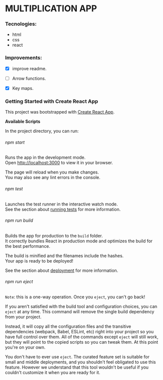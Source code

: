 # MULTIPLICATION APP

### Tecnologies:

- html
- css
- react

### Improvements:
- [x] improve readme.
- [ ] Arrow functions.
- [x] Key maps.
 





### Getting Started with Create React App

This project was bootstrapped with [Create React App](https://github.com/facebook/create-react-app).

**Available Scripts**

In the project directory, you can run:

###### npm start

Runs the app in the development mode.\
Open [http://localhost:3000](http://localhost:3000) to view it in your browser.

The page will reload when you make changes.\
You may also see any lint errors in the console.

###### npm test

Launches the test runner in the interactive watch mode.\
See the section about [running tests](https://facebook.github.io/create-react-app/docs/running-tests) for more information.

###### npm run build

Builds the app for production to the `build` folder.\
It correctly bundles React in production mode and optimizes the build for the best performance.

The build is minified and the filenames include the hashes.\
Your app is ready to be deployed!

See the section about [deployment](https://facebook.github.io/create-react-app/docs/deployment) for more information.

###### npm run eject

`Note`: this is a one-way operation. Once you `eject`, you can't go back!

If you aren't satisfied with the build tool and configuration choices, you can `eject` at any time. This command will remove the single build dependency from your project.

Instead, it will copy all the configuration files and the transitive dependencies (webpack, Babel, ESLint, etc) right into your project so you have full control over them. All of the commands except `eject` will still work, but they will point to the copied scripts so you can tweak them. At this point you're on your own.

You don't have to ever use `eject`. The curated feature set is suitable for small and middle deployments, and you shouldn't feel obligated to use this feature. However we understand that this tool wouldn't be useful if you couldn't customize it when you are ready for it.

